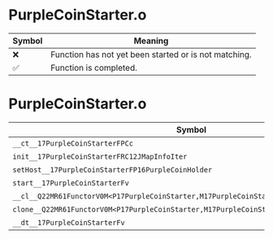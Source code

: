 # PurpleCoinStarter.o
| Symbol | Meaning 
| ------------- | ------------- 
| :x: | Function has not yet been started or is not matching. 
| :white_check_mark: | Function is completed. 


# PurpleCoinStarter.o
| Symbol | Decompiled? |
| ------------- | ------------- |
| `__ct__17PurpleCoinStarterFPCc` | :white_check_mark: |
| `init__17PurpleCoinStarterFRC12JMapInfoIter` | :white_check_mark: |
| `setHost__17PurpleCoinStarterFP16PurpleCoinHolder` | :white_check_mark: |
| `start__17PurpleCoinStarterFv` | :white_check_mark: |
| `__cl__Q22MR61FunctorV0M<P17PurpleCoinStarter,M17PurpleCoinStarterFPCvPv_v>CFv` | :white_check_mark: |
| `clone__Q22MR61FunctorV0M<P17PurpleCoinStarter,M17PurpleCoinStarterFPCvPv_v>CFP7JKRHeap` | :white_check_mark: |
| `__dt__17PurpleCoinStarterFv` | :white_check_mark: |
